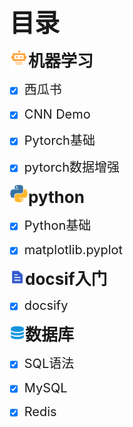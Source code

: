 <strong style="font-size: 40px">目录</strong>

<img src="assets/ML.svg" width="30px"><strong style="font-size: 26px">机器学习</strong></img>
- [x] <a href="#/notes/机器学习/西瓜书.md" style="text-decoration:none; font-size: 20px">西瓜书</a>
- [x] <a href="#/notes/机器学习/CNN_Demo.md" style="text-decoration:none; font-size: 20px">CNN Demo</a>
- [x] <a href="#/notes/机器学习/Pytorch.md" style="text-decoration:none; font-size: 20px">Pytorch基础</a>
- [x] <a href="#/notes/机器学习/torchvision.transforms.md" style="text-decoration:none; font-size: 20px">pytorch数据增强</a>


<img src="assets/python.svg" width="30px"><strong style="font-size: 26px">python</strong></img>
- [x] <a href="#/notes/python/Python基础.md" style="text-decoration:none; font-size: 20px">Python基础</a>
- [x] <a href="#/notes/python/matplotlib.pyplot.md" style="text-decoration:none; font-size: 20px">matplotlib.pyplot</a>


<img src="assets/docs.svg" width="25px"><strong style="font-size: 26px">docsif入门</strong></img>
- [x] <a href="#/notes/docsify/docsify.md" style="text-decoration:none; font-size: 20px">docsify</a>


<img src="assets/db.svg" width="25px"><strong style="font-size: 26px">数据库</strong></img>
- [x] <a href="#/notes/数据库/SQL语法.md" style="text-decoration:none; font-size: 20px">SQL语法</a>
- [x] <a href="#/notes/数据库/MySQL.md" style="text-decoration:none; font-size: 20px">MySQL</a>
- [x] <a href="#/notes/数据库/Redis.md" style="text-decoration:none; font-size: 20px">Redis</a>


